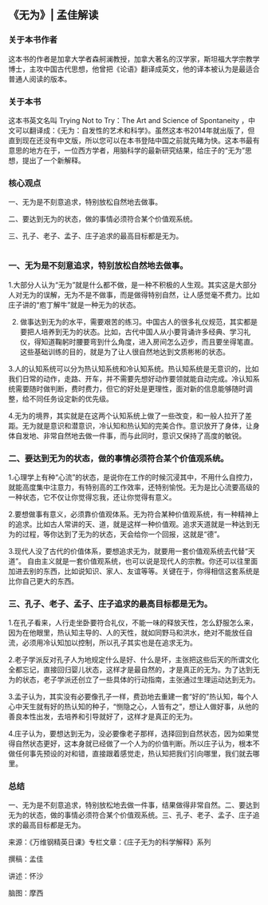 ## 《无为》| 孟佳解读

### 关于本书作者

这本书的作者是加拿大学者森舸澜教授，加拿大著名的汉学家，斯坦福大学宗教学博士，主攻中国古代思想，他曾把《论语》翻译成英文，他的译本被认为是最适合普通人阅读的版本。

### 关于本书

这本书英文名叫 Trying Not to Try：The Art and Science of Spontaneity ，中文可以翻译成：《无为：自发性的艺术和科学》。虽然这本书2014年就出版了，但直到现在还没有中文版，所以您可以在本书登陆中国之前就先睹为快。这本书最有意思的地方在于，一位西方学者，用脑科学的最新研究结果，给庄子的“无为”思想，提出了一个新解释。

### 核心观点

一、无为是不刻意追求，特别放松自然地去做事。

二、要达到无为的状态，做的事情必须符合某个价值观系统。

三、孔子、老子、孟子、庄子追求的最高目标都是无为。

<img  src="https://piccdn3.umiwi.com/img/201611/19/201611191716454729089032.jpg" width="0"/>

### 一、无为是不刻意追求，特别放松自然地去做事。

1.大部分人认为“无为”就是什么都不做，是一种不积极的人生观。其实这是大部分人对无为的误解，无为不是不做事，而是做得特别自然，让人感觉毫不费力。比如庄子讲的“庖丁解牛”就是一种无为的状态。

2. 做事达到无为的水平，需要艰苦的练习。中国古人的很多礼仪规范，其实都是要把人培养到无为的状态。比如，古代中国人从小要背诵许多经典、学习礼仪，得知道鞠躬时腰要弯到什么角度，进入房间怎么迈步，而且要坐得笔直。这些基础训练的目的，就是为了让人很自然地达到文质彬彬的状态。 

3.人的认知系统可以分为热认知系统和冷认知系统。热认知系统是无意识的，比如我们日常的动作，走路、开车，并不需要先想好动作要领就能自动完成。冷认知系统需要随时做判断，费时费力，但它的好处是更理性，面对新的信息能够随时调整，给不同任务设定新的优先级。

4.无为的境界，其实就是在这两个认知系统上做了一些改变，和一般人拉开了差距。无为就是意识和潜意识，冷认知和热认知的完美合作。意识放开了身体，让身体自发地、非常自然地去做一件事，而与此同时，意识又保持了高度的敏锐。

### 二、要达到无为的状态，做的事情必须符合某个价值观系统。

1.心理学上有种“心流”的状态，是说你在工作的时候沉浸其中，不用什么自控力，就能高度集中注意力，有特别高的工作效率，还特别愉悦。无为是比心流要高级的一种状态，它不仅让你觉得忘我，还让你觉得有意义。

2.要想做事有意义，必须靠价值观体系。无为符合某种价值观系统，有一种精神上的追求。比如古人常讲的天、道，就是这样一种价值观。追求天道就是一种达到无为的过程，等你达到了无为的状态，天会给你一个回报，这就是“德”。

3.现代人没了古代的价值体系，要想追求无为，就要用一套价值观系统去代替“天道”。 自由主义就是一套价值观系统，也可以说是现代人的宗教。你还可以往里面加进去别的东西，比如说知识、家人、友谊等等。关键在于，你得相信这套系统是比你自己更大的东西。

### 三、孔子、老子、孟子、庄子追求的最高目标都是无为。

1.在孔子看来，人行走坐卧要符合礼仪，不能一味的释放天性，怎么舒服怎么来，因为在他眼里，热认知主导的、人的天性，就如同野马和洪水，绝对不能放任自流，必须用冷认知加以控制，所以孔子其实也是在追求无为。

2.老子学派反对孔子人为地规定什么是好、什么是坏，主张把这些后天的所谓文化全都忘记，直接回归婴儿状态，这样才是最自然的，才是真正的无为。为了达到无为的状态，老子学派还创立了一些具体的行动指南，主张通过生理运动达到无为。

3.孟子认为，其实没有必要像孔子一样，费劲地去重建一套“好的”热认知，每个人心中天生就有好的热认知的种子，“恻隐之心，人皆有之”，想让人做好事，从他的善良本性出发，去培养和引导就好了，这样才是真正的无为。

4.庄子认为，要想达到无为，没必要像老子那样，选择回到自然状态，因为如果觉得自然状态更好，这本身就已经做了一个人为的价值判断。所以庄子认为，根本不做任何事先预设的对和错，直接跟着感觉走，热认知把我们引向哪里，我们就去哪里。 

### 总结

一、无为是不刻意追求，特别放松地去做一件事，结果做得非常自然。二、要达到无为的状态，做的事情必须符合某个价值观系统。三、孔子、老子、孟子、庄子追求的最高目标都是无为。

来源：《万维钢精英日课》专栏文章：《庄子无为的科学解释》系列

撰稿：孟佳

讲述：怀沙

脑图：摩西

